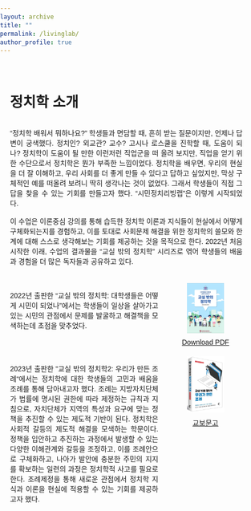 ```yaml
---
layout: archive
title: ""
permalink: /livinglab/
author_profile: true
---
```



<html lang="ko">
<head>
    <meta charset="UTF-8">
    <meta name="viewport" content="width=device-width, initial-scale=1.0">
    <title>시민정치리빙랩 (Citizen Politics Living Lab)</title>
    <style>
        body {
            margin: 0;
            padding: 0;
            font-family: Arial, sans-serif;
        }
        .container {
            display: flex;
            flex-direction: column;
            max-width: 800px;
            margin: auto;
            padding: 20px;
        }
        .single-column {
            margin-bottom: 20px;
            text-align: justify;
        }
        .two-column {
            display: flex;
            justify-content: space-between;
            margin-bottom: 20px;
        }
        .text {
            flex: 2;
            margin-right: 20px;
            text-align: justify;
        }
        .image {
            flex: 1;
            display: flex;
            flex-direction: column;
            align-items: center;
        }
        .image img {
            width: 100%;
            height: auto;
            margin-bottom: 10px;
        }
        .link {
            text-align: center;
        }
    </style>
</head>
<body>
    <div class="container">
        <h1>정치학 소개</h1>
        <div class="single-column">
            <p>“정치학 배워서 뭐하나요?” 학생들과 면담할 때, 흔히 받는 질문이지만, 언제나 답변이 궁색했다. 정치인? 외교관? 교수? 고시나 로스쿨을 진학할 때, 도움이 되나? 정치학이 도움이 될 만한 이런저런 직업군을 떠 올려 보지만, 직업을 얻기 위한 수단으로서 정치학은 뭔가 부족한 느낌이었다. 정치학을 배우면, 우리의 현실을 더 잘 이해하고, 우리 사회를 더 좋게 만들 수 있다고 답하고 싶었지만, 막상 구체적인 예를 떠올려 보려니 딱히 생각나는 것이 없었다. 그래서 학생들이 직접 그 답을 찾을 수 있는 기회를 만들고자 했다. “시민정치리빙랩”은 이렇게 시작되었다.<br><br>이 수업은 이론중심 강의를 통해 습득한 정치학 이론과 지식들이 현실에서 어떻게 구체화되는지를 경험하고, 이를 토대로 사회문제 해결을 위한 정치학의 쓸모와 한계에 대해 스스로 생각해보는 기회를 제공하는 것을 목적으로 한다. 2022년 처음 시작한 이래, 수업의 결과물을 “교실 밖의 정치학” 시리즈로 엮어 학생들의 배움과 경험을 더 많은 독자들과 공유하고 있다.</p>
        </div>
        <div class="two-column">
            <div class="text">
                <p>2022년 출판한 “교실 밖의 정치학: 대학생들은 어떻게 시민이 되었나”에서는 학생들이 일상을 살아가고 있는 시민의 관점에서 문제를 발굴하고 해결책을 모색하는데 초점을 맞추었다.</p>
            </div>
            <div class="image">
                <img src="/images/outside2022.png" alt="교실 밖의 정치학: 대학생들은 어떻게 시민이 되었나" style="width: 50%;">
                <div class="link">
                    <a href="https://woochangkang.github.io/files/[eBook]교실밖의정치학2022.pdf" target="_blank">Download PDF</a>
                </div>
            </div>
        </div>
        <div class="two-column">
            <div class="text">
                <p>2023년 출판한 "교실 밖의 정치학2: 우리가 만든 조례“에서는 정치학에 대한 학생들의 고민과 배움을 조례를 통해 담아내고자 했다. 조례는 지방자치단체가 법률에 명시된 권한에 따라 제정하는 규칙과 지침으로, 자치단체가 지역의 특성과 요구에 맞는 정책을 추진할 수 있는 제도적 기반이 된다. 정치학은 사회적 갈등의 제도적 해결을 모색하는 학문이다. 정책을 입안하고 추진하는 과정에서 발생할 수 있는 다양한 이해관계와 갈등을 조정하고, 이를 조례안으로 구체화하고, 나아가 발안에 충분한 주민의 지지를 확보하는 일련의 과정은 정치학적 사고를 필요로 한다. 조례제정을 통해 새로운 관점에서 정치학 지식과 이론을 현실에 적용할 수 있는 기회를 제공하고자 했다.</p>
            </div>
            <div class="image">
                <img src="/images/outside2023.png" alt="교실 밖의 정치학2: 우리가 만든 조례" style="width: 50%;">
                <div class="link">
                    <a href="https://product.kyobobook.co.kr/detail/S000211775118" target="_blank">교보문고</a>
                </div>
            </div>
        </div>
    </div>
</body>
</html>





